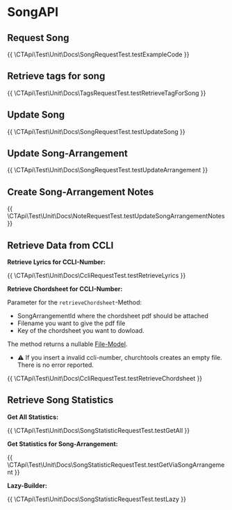 # SongAPI

## Request Song

{{ \CTApi\Test\Unit\Docs\SongRequestTest.testExampleCode }}

## Retrieve tags for song

{{ \CTApi\Test\Unit\Docs\TagsRequestTest.testRetrieveTagForSong }}

## Update Song

{{ \CTApi\Test\Unit\Docs\SongRequestTest.testUpdateSong }}

## Update Song-Arrangement

{{ \CTApi\Test\Unit\Docs\SongRequestTest.testUpdateArrangement }}

## Create Song-Arrangement Notes

{{ \CTApi\Test\Unit\Docs\NoteRequestTest.testUpdateSongArrangementNotes }}

## Retrieve Data from CCLI

**Retrieve Lyrics for CCLI-Number:**

{{ \CTApi\Test\Unit\Docs\CcliRequestTest.testRetrieveLyrics }}

**Retrieve Chordsheet for CCLI-Number:**

Parameter for the `retrieveChordsheet`-Method:

* SongArrangementId where the chordsheet pdf should be attached
* Filename you want to give the pdf file
* Key of the chordsheet you want to dowload.

The method returns a nullable [File-Model](/../../src/Models/File.php).

- ⚠ If you insert a invalid ccli-number, churchtools creates an empty file. There is no error reported.

{{ \CTApi\Test\Unit\Docs\CcliRequestTest.testRetrieveChordsheet }}

## Retrieve Song Statistics

**Get All Statistics:**

{{ \CTApi\Test\Unit\Docs\SongStatisticRequestTest.testGetAll }}

**Get Statistics for Song-Arrangement:**

{{ \CTApi\Test\Unit\Docs\SongStatisticRequestTest.testGetViaSongArrangement }}

**Lazy-Builder:**

{{ \CTApi\Test\Unit\Docs\SongStatisticRequestTest.testLazy }}